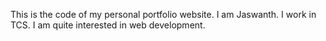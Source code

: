 This is the code of my personal portfolio website.
I am Jaswanth. I work in TCS.
I am quite interested in web development.